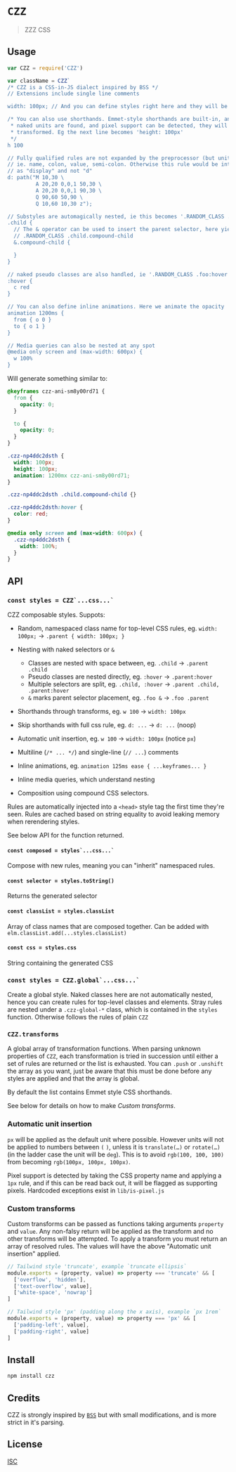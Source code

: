 # `CZZ`

> ZZZ CSS

## Usage

```js
var CZZ = require('CZZ')

var className = CZZ`
/* CZZ is a CSS-in-JS dialect inspired by BSS */
// Extensions include single line comments

width: 100px; // And you can define styles right here and they will be wrapped

/* You can also use shorthands. Emmet-style shorthands are built-in, and if
 * naked units are found, and pixel support can be detected, they will be
 * transformed. Eg the next line becomes 'height: 100px'
 */
h 100

// Fully qualified rules are not expanded by the preprocessor (but units are)
// ie. name, colon, value, semi-colon. Otherwise this rule would be interpreted
// as "display" and not "d"
d: path("M 10,30 \
         A 20,20 0,0,1 50,30 \
         A 20,20 0,0,1 90,30 \
         Q 90,60 50,90 \
         Q 10,60 10,30 z");

// Substyles are automagically nested, ie this becomes '.RANDOM_CLASS .child'
.child {
  // The & operator can be used to insert the parent selector, here yielding
  // .RANDOM_CLASS .child.compound-child
  &.compound-child {

  }
}

// naked pseudo classes are also handled, ie '.RANDOM_CLASS .foo:hover'
:hover {
  c red
}

// You can also define inline animations. Here we animate the opacity
animation 1200ms {
  from { o 0 }
  to { o 1 }
}

// Media queries can also be nested at any spot
@media only screen and (max-width: 600px) {
  w 100%
}
```

Will generate something similar to:

```css
@keyframes czz-ani-sm8y00rd71 {
  from {
    opacity: 0;
  }

  to {
    opacity: 0;
  }
}

.czz-np4ddc2dsth {
  width: 100px;
  height: 100px;
  animation: 1200mx czz-ani-sm8y00rd71;
}

.czz-np4ddc2dsth .child.compound-child {}

.czz-np4ddc2dsth:hover {
  color: red;
}

@media only screen and (max-width: 600px) {
  .czz-np4ddc2dsth {
    width: 100%;
  }
}
```

## API

### ``const styles = CZZ`...css...` ``
CZZ composable styles. Suppots:

* Random, namespaced class name for top-level CSS rules, eg. `width: 100px;` -> `.parent { width: 100px; }`
* Nesting with naked selectors or `&`
  - Classes are nested with space between, eg. `.child` -> `.parent .child`
  - Pseudo classes are nested directly, eg. `:hover` -> `.parent:hover`
  - Multiple selectors are split, eg. `.child, :hover` -> `.parent .child, .parent:hover`
  - `&` marks parent selector placement, eg. `.foo &` -> `.foo .parent`
* Shorthands through transforms, eg. `w 100` -> `width: 100px`
* Skip shorthands with full css rule, eg. `d: ...` -> `d: ...` (noop)
* Automatic unit insertion, eg. `w 100` -> `width: 100px` (notice `px`)

* Multiline (`/* ... */`) and single-line (`// ...`) comments
* Inline animations, eg. `animation 125ms ease { ...keyframes... }`
* Inline media queries, which understand nesting
* Composition using compound CSS selectors.

Rules are automatically injected into a `<head>` style tag the first time
they're seen. Rules are cached based on string equality to avoid leaking memory
when rerendering styles.

See below API for the function returned.


#### ``const composed = styles`...css...` ``
Compose with new rules, meaning you can "inherit" namespaced rules.

#### `const selector = styles.toString()`
Returns the generated selector

#### `const classList = styles.classList`
Array of class names that are composed together. Can be added with
`elm.classList.add(...styles.classList)`

#### `const css = styles.css`
String containing the generated CSS

### ``const styles = CZZ.global`...css...` ``
Create a global style. Naked classes here are not automatically nested, hence
you can create rules for top-level classes and elements. Stray rules are nested
under a `.czz-global-*` class, which is contained in the `styles` function.
Otherwise follows the rules of plain `CZZ`

### `CZZ.transforms`

A global array of transformation functions. When parsing unknown properties of
`CZZ`, each transformation is tried in succession until either a set of rules
are returned or the list is exhausted. You can `.push` or `.unshift` the array
as you want, just be aware that this must be done before any styles are applied
and that the array is global.

By default the list contains Emmet style CSS shorthands.

See below for details on how to make *Custom transforms*.

### Automatic unit insertion

`px` will be applied as the default unit where possible. However units will not
be applied to numbers between `(` `)`, unless it is `translate(…)` or
`rotate(…)` (in the ladder case the unit will be `deg`). This is to avoid
`rgb(100, 100, 100)` from becoming `rgb(100px, 100px, 100px)`.

Pixel support is detected by taking the CSS property name and applying a `1px`
rule, and if this can be read back out, it will be flagged as supporting pixels.
Hardcoded exceptions exist in `lib/is-pixel.js`

### Custom transforms

Custom transforms can be passed as functions taking arguments `property` and
`value`. Any non-falsy return will be applied as the transform and no other
transforms will be attempted. To apply a transform you must return an array of
resolved rules. The values will have the above "Automatic unit insertion"
applied.

```js
// Tailwind style 'truncate', example `truncate ellipsis`
module.exports = (property, value) => property === 'truncate' && [
  ['overflow', 'hidden'],
  ['text-overflow', value],
  ['white-space', 'nowrap']
]

// Tailwind style 'px' (padding along the x axis), example `px 1rem`
module.exports = (property, value) => property === 'px' && [
  ['padding-left', value],
  ['padding-right', value]
]
```

## Install

```sh
npm install czz
```

## Credits

CZZ is strongly inspired by [`BSS`](https://github.com/porsager/bss) but with
small modifications, and is more strict in it's parsing.

## License

[ISC](LICENSE)
